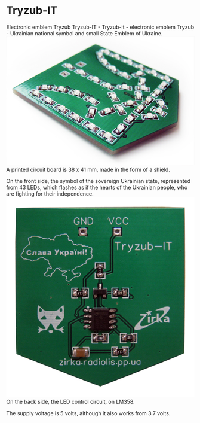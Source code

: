 # Tryzub-IT
Electronic emblem Tryzub
Tryzub-IT - Tryzub-it - electronic emblem Tryzub - Ukrainian national symbol and small State Emblem of Ukraine.
![Tryzub-IT](https://raw.githubusercontent.com/ZirkaTech/Tryzub-IT/master/tryzub-it_3.jpg)
A printed circuit board is 38 x 41 mm, made in the form of a shield.

On the front side, the symbol of the sovereign Ukrainian state, represented from 43 LEDs, which flashes as if the hearts of the Ukrainian people, who are fighting for their independence.
![Tryzub-IT](https://raw.githubusercontent.com/ZirkaTech/Tryzub-IT/master/tryzub-it_2.jpg)
On the back side, the LED control circuit, on LM358.

The supply voltage is 5 volts, although it also works from 3.7 volts.
